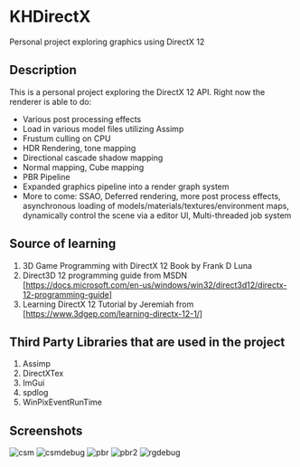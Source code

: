 # KHDirectX
Personal project exploring graphics using DirectX 12

## Description
This is a personal project exploring the DirectX 12 API. Right now the renderer is able to do:
* Various post processing effects
* Load in various model files utilizing Assimp
* Frustum culling on CPU
* HDR Rendering, tone mapping
* Directional cascade shadow mapping
* Normal mapping, Cube mapping
* PBR Pipeline
* Expanded graphics pipeline into a render graph system
* More to come: SSAO, Deferred rendering, more post process effects,  
asynchronous loading of models/materials/textures/environment maps,  
dynamically control the scene via a editor UI, Multi-threaded job system

## Source of learning
1. 3D Game Programming with DirectX 12 Book by Frank D Luna
2. Direct3D 12 programming guide from MSDN [https://docs.microsoft.com/en-us/windows/win32/direct3d12/directx-12-programming-guide]
3. Learning DirectX 12 Tutorial by Jeremiah from [https://www.3dgep.com/learning-directx-12-1/]

## Third Party Libraries that are used in the project
1. Assimp
2. DirectXTex
3. ImGui
4. spdlog
5. WinPixEventRunTime

## Screenshots
![csm](/Screenshot/csm.png?raw=true "CSM")
![csmdebug](/Screenshot/csmdebug.png?raw=true "CSM Debug")
![pbr](/Screenshot/pbr.png?raw=true "PBR")
![pbr2](/Screenshot/pbr2.png?raw=true "PBR2")
![rgdebug](/Screenshot/rgdebug.png?raw=true "Render Graph Debug")